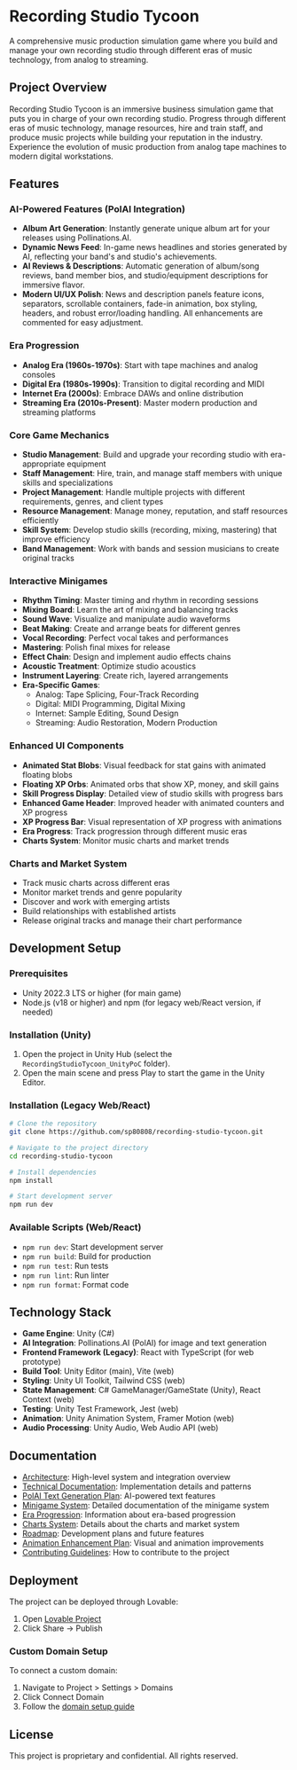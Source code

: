 # Recording Studio Tycoon

A comprehensive music production simulation game where you build and manage your own recording studio through different eras of music technology, from analog to streaming.

## Project Overview

Recording Studio Tycoon is an immersive business simulation game that puts you in charge of your own recording studio. Progress through different eras of music technology, manage resources, hire and train staff, and produce music projects while building your reputation in the industry. Experience the evolution of music production from analog tape machines to modern digital workstations.

## Features

### AI-Powered Features (PolAI Integration)
- **Album Art Generation**: Instantly generate unique album art for your releases using Pollinations.AI.
- **Dynamic News Feed**: In-game news headlines and stories generated by AI, reflecting your band's and studio's achievements.
- **AI Reviews & Descriptions**: Automatic generation of album/song reviews, band member bios, and studio/equipment descriptions for immersive flavor.
- **Modern UI/UX Polish**: News and description panels feature icons, separators, scrollable containers, fade-in animation, box styling, headers, and robust error/loading handling. All enhancements are commented for easy adjustment.

### Era Progression
- **Analog Era (1960s-1970s)**: Start with tape machines and analog consoles
- **Digital Era (1980s-1990s)**: Transition to digital recording and MIDI
- **Internet Era (2000s)**: Embrace DAWs and online distribution
- **Streaming Era (2010s-Present)**: Master modern production and streaming platforms

### Core Game Mechanics
- **Studio Management**: Build and upgrade your recording studio with era-appropriate equipment
- **Staff Management**: Hire, train, and manage staff members with unique skills and specializations
- **Project Management**: Handle multiple projects with different requirements, genres, and client types
- **Resource Management**: Manage money, reputation, and staff resources efficiently
- **Skill System**: Develop studio skills (recording, mixing, mastering) that improve efficiency
- **Band Management**: Work with bands and session musicians to create original tracks

### Interactive Minigames
- **Rhythm Timing**: Master timing and rhythm in recording sessions
- **Mixing Board**: Learn the art of mixing and balancing tracks
- **Sound Wave**: Visualize and manipulate audio waveforms
- **Beat Making**: Create and arrange beats for different genres
- **Vocal Recording**: Perfect vocal takes and performances
- **Mastering**: Polish final mixes for release
- **Effect Chain**: Design and implement audio effects chains
- **Acoustic Treatment**: Optimize studio acoustics
- **Instrument Layering**: Create rich, layered arrangements
- **Era-Specific Games**: 
  - Analog: Tape Splicing, Four-Track Recording
  - Digital: MIDI Programming, Digital Mixing
  - Internet: Sample Editing, Sound Design
  - Streaming: Audio Restoration, Modern Production

### Enhanced UI Components
- **Animated Stat Blobs**: Visual feedback for stat gains with animated floating blobs
- **Floating XP Orbs**: Animated orbs that show XP, money, and skill gains
- **Skill Progress Display**: Detailed view of studio skills with progress bars
- **Enhanced Game Header**: Improved header with animated counters and XP progress
- **XP Progress Bar**: Visual representation of XP progress with animations
- **Era Progress**: Track progression through different music eras
- **Charts System**: Monitor music charts and market trends

### Charts and Market System
- Track music charts across different eras
- Monitor market trends and genre popularity
- Discover and work with emerging artists
- Build relationships with established artists
- Release original tracks and manage their chart performance

## Development Setup

### Prerequisites
- Unity 2022.3 LTS or higher (for main game)
- Node.js (v18 or higher) and npm (for legacy web/React version, if needed)

### Installation (Unity)

1. Open the project in Unity Hub (select the `RecordingStudioTycoon_UnityPoC` folder).
2. Open the main scene and press Play to start the game in the Unity Editor.

### Installation (Legacy Web/React)

```sh
# Clone the repository
git clone https://github.com/sp80808/recording-studio-tycoon.git

# Navigate to the project directory
cd recording-studio-tycoon

# Install dependencies
npm install

# Start development server
npm run dev
```

### Available Scripts (Web/React)

- `npm run dev`: Start development server
- `npm run build`: Build for production
- `npm run test`: Run tests
- `npm run lint`: Run linter
- `npm run format`: Format code

## Technology Stack

- **Game Engine**: Unity (C#)
- **AI Integration**: Pollinations.AI (PolAI) for image and text generation
- **Frontend Framework (Legacy)**: React with TypeScript (for web prototype)
- **Build Tool**: Unity Editor (main), Vite (web)
- **Styling**: Unity UI Toolkit, Tailwind CSS (web)
- **State Management**: C# GameManager/GameState (Unity), React Context (web)
- **Testing**: Unity Test Framework, Jest (web)
- **Animation**: Unity Animation System, Framer Motion (web)
- **Audio Processing**: Unity Audio, Web Audio API (web)

## Documentation

- [Architecture](docs/architecture.md): High-level system and integration overview
- [Technical Documentation](docs/technical.md): Implementation details and patterns
- [PolAI Text Generation Plan](docs/polai_text_generation_plan.md): AI-powered text features
- [Minigame System](docs/minigames/MINIGAMES.md): Detailed documentation of the minigame system
- [Era Progression](docs/ERA_BASED_PROGRESSION.md): Information about era-based progression
- [Charts System](docs/CHARTS_SYSTEM_DETAILED.md): Details about the charts and market system
- [Roadmap](ROADMAP.md): Development plans and future features
- [Animation Enhancement Plan](docs/ANIMATION_ENHANCEMENT_PLAN.md): Visual and animation improvements
- [Contributing Guidelines](CONTRIBUTING.md): How to contribute to the project

## Deployment

The project can be deployed through Lovable:

1. Open [Lovable Project](https://lovable.dev/projects/fb4096d3-b98e-4381-9c20-873902a5af5d)
2. Click Share -> Publish

### Custom Domain Setup

To connect a custom domain:
1. Navigate to Project > Settings > Domains
2. Click Connect Domain
3. Follow the [domain setup guide](https://docs.lovable.dev/tips-tricks/custom-domain#step-by-step-guide)

## License

This project is proprietary and confidential. All rights reserved.

